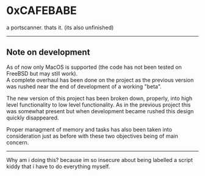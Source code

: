 # 0xCAFEBABE
a portscanner. thats it. (its also unfinished)  

------------------------------------------------
## Note on development

As of now only MacOS is supported (the code has not been tested on FreeBSD but may still work).  
A complete overhaul has been done on the project as the previous version was rushed near the 
end of development of a working "beta".

The new version of this project has been broken down, properly, into high level functionality to
low level functionality. As in the previous project this was somewhat present but when development
became rushed this design quickly disappeared.

Proper managment of memory and tasks has also been taken into consideration just as before with these
two objectives being of main concern.

------------------------------------------------
Why am i doing this? because im so insecure about being labelled a script kiddy that i have to do
everything myself.
